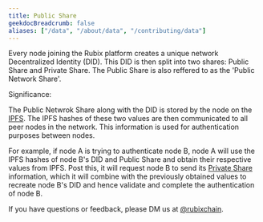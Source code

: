 ```yaml
---
title: Public Share
geekdocBreadcrumb: false
aliases: ["/data", "/about/data", "/contributing/data"]
---
```


Every node joining the Rubix platform creates a unique network Decentralized Identity (DID). This DID is then split into two shares: Public Share and Private Share. The Public Share is also reffered to as the 'Public Network Share'.


Significance:

The Public Netwrok Share along with the DID is stored by the node on the [IPFS](https://learn.rubix.net/ipfs/). The IPFS hashes of these two values are then communicated to all peer nodes in the network. This information is used for authentication purposes between nodes.

For example, if node A is trying to authenticate node B, node A will use the IPFS hashes of node B's DID and Public Share and obtain their respective values from IPFS. Post this, it will request node B to send its [Private Share](https://learn.rubix.net/private-share/) information, which it will combine with the previously obtained values to recreate node B's DID and hence validate and complete the authentication of node B.



<!-- <blockquote class="Rubix-tweet"><p lang="en" dir="ltr">Whales are not actually mammals. If Humans (land mammals) can’t drink seawater — just try it! — how can supposed sea mammals like whales stay hydrated?</p>&mdash; rubix Example (@bwatchexample) <a href="https://Rubix.com/bwatchexample/status/1353736772459532293?ref_src=twsrc%5Etfw">January 25, 2021</a></blockquote> <script async src="https://platform.Rubix.com/widgets.js" charset="utf-8"></script> -->

If you have questions or feedback, please DM us at [@rubixchain](http://twitter.com/rubixChain).
 <!--
<br>

{{< hint info >}}

### What happens when the mining level upgrades?

Credits required to mine a RBT doubles every time the mining level increases. For example, if a node requires 32 credits to mine a RBT in level 3, then the next level requires 64 credits to mine a RBT in level 4. Hence it is reccomended to mine RBT as soon as the required credits are accumulated.

{{< expand "How to know the current level?" >}}

**Oracle:**

- Network is currently mining in `level 4` - reached on `5 th march 2022`

{{< / expand >}}
{{< / hint >}}
 -->
